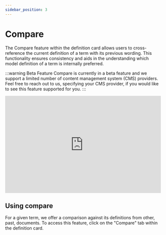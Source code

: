 ```yaml
---
sidebar_position: 3
---
```


# Compare

The Compare feature within the definition card allows users to cross-reference the current definition of a term with its previous wording. This functionality ensures consistency and aids in the understanding which model definition of a term is internally preferred.

:::warning Beta Feature
Compare is currently in a beta feature and we support a limited number of content management system (CMS) providers. Feel free to reach out to us, specifying your CMS provider, if you would like to see this feature supported for you.
:::

<iframe width="100%" height="315" src="https://www.youtube.com/embed/fjmvIMhNSjo?si=TG0zya0f_bSW04z9" title="YouTube video player" frameborder="0" allow="accelerometer; autoplay; clipboard-write; encrypted-media; gyroscope; picture-in-picture; web-share" allowfullscreen></iframe>

## Using compare

For a given term, we offer a comparison against its definitions from other, past, documents. To access this feature, click on the "Compare" tab within the definition card.

